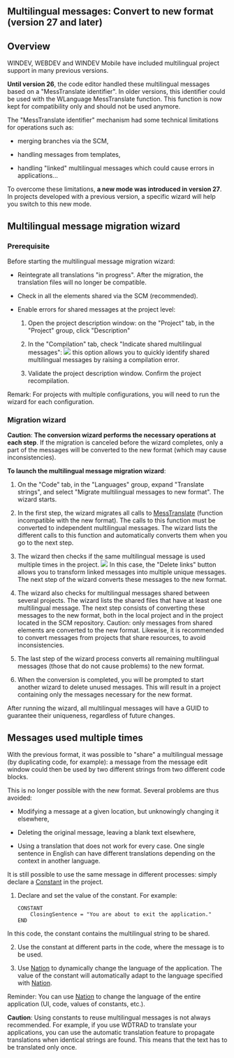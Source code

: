 
## Multilingual messages: Convert to new format (version 27 and later)
			

<a name="NOTE1"></a>
<a name="NOTE1_1"></a>


## Overview
<a name="overview_ELTTEXTE000177"></a>
WINDEV, WEBDEV and WINDEV Mobile have included multilingual project support in many previous versions.

**Until version 26**, the code editor handled these multilingual messages based on a "MessTranslate identifier". In older versions, this identifier could be used with the WLanguage MessTranslate function. This function is now kept for compatibility only and should not be used anymore.

The "MessTranslate identifier" mechanism had some technical limitations for operations such as:

- merging branches via the SCM,

- handling messages from templates,

- handling "linked" multilingual messages which could cause errors in applications...


To overcome these limitations, **a new mode was introduced in version 27**. In projects developed with a previous version, a specific wizard will help you switch to this new mode. 

<a name="NOTE2"></a>
<a name="NOTE2_1"></a>


## Multilingual message migration wizard
<a name="multilingual_message_migration_wizard_ELTTEXTE000201"></a>


### Prerequisite
<a name="prerequisite_ELTPARAGRAPHE000026"></a>

Before starting the multilingual message migration wizard: 

- Reintegrate all translations "in progress". After the migration, the translation files will no longer be compatible.

- Check in all the elements shared via the SCM (recommended). 

- Enable errors for shared messages at the project level: 

	1. Open the project description window: on the "Project" tab, in the "Project" group, click "Description"

	2. In the "Compilation" tab, check "Indicate shared multilingual messages": 
![](https://doc.pcsoft.fr/en-US/images/image.awp?langid=3&name=Traduction_messages_hc1_a.gif)
this option allows you to quickly identify shared multilingual messages by raising a compilation error. 

	3. Validate the project description window. Confirm the project recompilation. 







Remark: For projects with multiple configurations, you will need to run the wizard for each configuration.




### Migration wizard
<a name="migration_wizard_ELTPARAGRAPHE000056"></a>

**Caution**: **The conversion wizard performs the necessary operations at each step**. If the migration is canceled before the wizard completes, only a part of the messages will be converted to the new format (which may cause inconsistencies). 

**To launch the multilingual message migration wizard**:

1. On the "Code" tab, in the "Languages" group, expand "Translate strings", and select "Migrate multilingual messages to new format". The wizard starts. 

2. In the first step, the wizard migrates all calls to [MessTranslate](../WDLang1/3054015.md) (function incompatible with the new format). The calls to this function must be converted to independent multilingual messages. The wizard lists the different calls to this function and automatically converts them when you go to the next step. 

3. The wizard then checks if the same multilingual message is used multiple times in the project. 
![](https://doc.pcsoft.fr/en-US/images/image.awp?langid=3&name=Traduction_messages_hc1_b.gif&type=thumb)
 In this case, the "Delete links" button allows you to transform linked messages into multiple unique messages. The next step of the wizard converts these messages to the new format.  

4. The wizard also checks for multilingual messages shared between several projects. The wizard lists the shared files that have at least one multilingual message. The next step consists of converting these messages to the new format, both in the local project and in the project located in the SCM repository. 
	Caution: only messages from shared elements are converted to the new format. Likewise, it is recommended to convert messages from projects that share resources, to avoid inconsistencies. 

5. The last step of the wizard process converts all remaining multilingual messages (those that do not cause problems) to the new format. 

6. When the conversion is completed, you will be prompted to start another wizard to delete unused messages. This will result in a project containing only the messages necessary for the new format. 




After running the wizard, all multilingual messages will have a GUID to guarantee their uniqueness, regardless of future changes.

<a name="NOTE3"></a>
<a name="NOTE3_1"></a>


## Messages used multiple times
<a name="messages_used_multiple_times_ELTTEXTE000231"></a>
With the previous format, it was possible to "share" a multilingual message (by duplicating code, for example): a message from the message edit window could then be used by two different strings from two different code blocks.

This is no longer possible with the new format. Several problems are thus avoided: 

- Modifying a message at a given location, but unknowingly changing it elsewhere,

- Deleting the original message, leaving a blank text elsewhere,

- Using a translation that does not work for every case. One single sentence in English can have different translations depending on the context in another language. 




It is still possible to use the same message in different processes: simply declare a [Constant](../Motscles/1514012.md) in the project. 

1. Declare and set the value of the constant. 
	For example: 
	
	```wl
	CONSTANT
		ClosingSentence = "You are about to exit the application."
	END
	```
In this code, the constant contains the multilingual string to be shared. 

2. Use the constant at different parts in the code, where the message is to be used.  

3. Use [Nation](../WDLang1/3054014.md) to dynamically change the language of the application. The value of the constant will automatically adapt to the language specified with [Nation](../WDLang1/3054014.md). 




Reminder: You can use [Nation](../WDLang1/3054014.md) to change the language of the entire application (UI, code, values of constants, etc.).

**Caution**: Using constants to reuse multilingual messages is not always recommended. For example, if you use WDTRAD to translate your applications, you can use the automatic translation feature to propagate translations when identical strings are found. This means that the text has to be translated only once.



